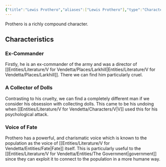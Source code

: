 ```yaml
---
{"title":"Lewis Prothero","aliases":["Lewis Prothero"],"type":"Character","tags":["VforVendetta"],"created":"2023-10-26T12:16:52+06:00","updated":"2023-10-26T16:20:24+06:00","dg-publish":true,"dg-note-icon":1,"permalink":"/entities/literature/v-for-vendetta/characters/lewis-prothero/","dgPassFrontmatter":true,"noteIcon":1}
---
```


Prothero is a richly compound character.

## Characteristics
### Ex-Commander
Firstly, he is an ex-commander of the army and was a director of [[Entities/Literature/V for Vendetta/Places/Larkhill\|Entities/Literature/V for Vendetta/Places/Larkhill]]. There we can find him particularly cruel.

### A Collector of Dolls
Contrasting to his cruelty, we can find a completely different man if we consider his obsession with collecting dolls. This came to be his undoing when [[Entities/Literature/V for Vendetta/Characters/V\|V]] used this for his psychological attack.

### Voice of Fate
Prothero has a powerful, and charismatic voice which is known to the population as the voice of [[Entities/Literature/V for Vendetta/Entities/Fate\|Fate]] itself. This is particularly useful to the [[Entities/Literature/V for Vendetta/Entities/The Government\|government]] since they can exploit it to connect to the population in a more humane way.